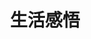 ---
title: 生活感悟
description: 生活不止眼前的苟且，还有诗和远方的田野
image: category/生活感悟.jpg

# Badge style
style:
    background: "#2a9d8f"
    color: "#fff"
---